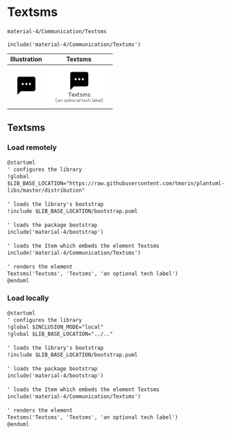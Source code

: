 # Textsms


```text
material-4/Communication/Textsms
```

```text
include('material-4/Communication/Textsms')
```



| Illustration | Textsms |
| :---: | :---: |
| ![illustration for Illustration](../../material-4/Communication/Textsms.png) | ![illustration for Textsms](../../material-4/Communication/Textsms.Local.png) |




## Textsms

### Load remotely
```plantuml
@startuml
' configures the library
!global $LIB_BASE_LOCATION="https://raw.githubusercontent.com/tmorin/plantuml-libs/master/distribution"

' loads the library's bootstrap
!include $LIB_BASE_LOCATION/bootstrap.puml

' loads the package bootstrap
include('material-4/bootstrap')

' loads the Item which embeds the element Textsms
include('material-4/Communication/Textsms')

' renders the element
Textsms('Textsms', 'Textsms', 'an optional tech label')
@enduml
```

### Load locally
```plantuml
@startuml
' configures the library
!global $INCLUSION_MODE="local"
!global $LIB_BASE_LOCATION="../.."

' loads the library's bootstrap
!include $LIB_BASE_LOCATION/bootstrap.puml

' loads the package bootstrap
include('material-4/bootstrap')

' loads the Item which embeds the element Textsms
include('material-4/Communication/Textsms')

' renders the element
Textsms('Textsms', 'Textsms', 'an optional tech label')
@enduml
```

